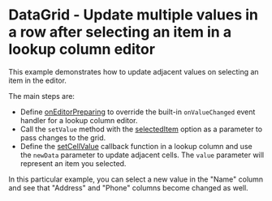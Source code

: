 # DataGrid - Update multiple values in a row after selecting an item in a lookup column editor

This example demonstrates how to update adjacent values on selecting an item in the editor.

The main steps are:

- Define [onEditorPreparing](https://js.devexpress.com/Documentation/ApiReference/UI_Widgets/dxDataGrid/Configuration/#onEditorPreparing) to override the built-in `onValueChanged` event handler for a lookup column editor.
- Call the `setValue` method with the [selectedItem](https://js.devexpress.com/Documentation/ApiReference/UI_Widgets/dxSelectBox/Configuration/#selectedItem) option as a parameter to pass changes to the grid.  
- Define the [setCellValue](https://js.devexpress.com/Documentation/ApiReference/UI_Widgets/dxDataGrid/Configuration/columns/#setCellValue) callback function in a lookup column and use the `newData` parameter to update adjacent cells. The `value` parameter will represent an item you selected.


In this particular example, you can select a new value in the "Name" column and see that "Address" and "Phone" columns become changed as well.
